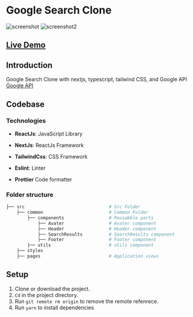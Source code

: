 # Google Search  Clone

![screenshot](https://user-images.githubusercontent.com/88515844/147889737-19f6a710-b866-40fd-a3f6-ec54d289ce53.png)
![screenshot2](https://user-images.githubusercontent.com/88515844/147889742-af619671-af02-4bb2-a41c-fbc80a8faa33.png)



## **[Live Demo](https://google-clone-ruddy.vercel.app)**

## Introduction

Google Search Clone with nextjs, typescript, tailwind CSS, and Google API
[Google API](https://console.developers.google.com/)

## Codebase

### Technologies

- **ReactJs**: JavaScript Library

- **NextJs**: ReactJs Framework

- **TailwindCss**: CSS Framework

- **Eslint**: Linter

- **Prettier** Code formatter

### Folder structure

```sh
├── src                                # Src Folder
    ├── common                         # Common Folder
        ├── components                 # Reusabble parts
            ├── Avater                 # Avater component
            ├── Header                 # Header component
            ├── SearchResults          # SearchResults component
            ├── Footer                 # Footer component
        ├── utils                      # utils component
    ├── styles
    ├── pages                          # Application views
```

## Setup

1. Clone or download the project.
2. `Cd` in the project directory.
3. Run `git remote rm origin` to remove the remote refenrece.
4. Run `yarn` to install dependencies
